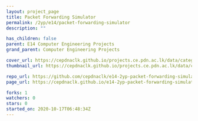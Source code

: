 ```yaml
---
layout: project_page
title: Packet Forwarding Simulator
permalink: /2yp/e14/packet-forwarding-simulator
description: ""

has_children: false
parent: E14 Computer Engineering Projects
grand_parent: Computer Engineering Projects

cover_url: https://cepdnaclk.github.io/projects.ce.pdn.ac.lk/data/categories/2yp/cover_page.jpg
thumbnail_url: https://cepdnaclk.github.io/projects.ce.pdn.ac.lk/data/categories/2yp/thumbnail.jpg

repo_url: https://github.com/cepdnaclk/e14-2yp-packet-forwarding-simulator
page_url: https://cepdnaclk.github.io/e14-2yp-packet-forwarding-simulator

forks: 1
watchers: 0
stars: 0
started_on: 2020-10-17T06:48:34Z
---
```



